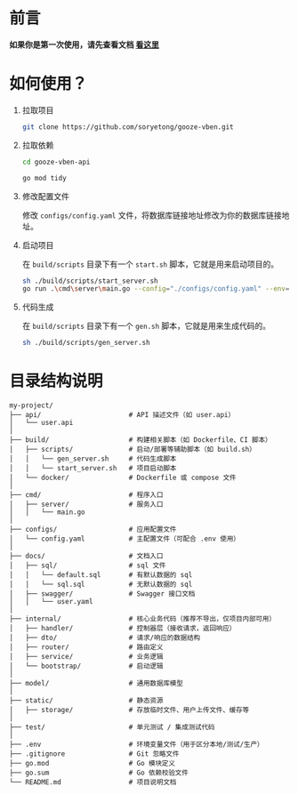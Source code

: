 # 前言

**如果你是第一次使用，请先查看文档 [看这里](https://soryetong.github.io/gooze-docs/)**

# 如何使用？

1. 拉取项目

    ```bash
    git clone https://github.com/soryetong/gooze-vben.git
    ```

2. 拉取依赖

    ```bash
    cd gooze-vben-api

    go mod tidy
    ```

3. 修改配置文件

    修改 `configs/config.yaml` 文件，将数据库链接地址修改为你的数据库链接地址。

4. 启动项目

    在 `build/scripts` 目录下有一个 `start.sh` 脚本，它就是用来启动项目的。

    ```bash
    sh ./build/scripts/start_server.sh
    go run .\cmd\server\main.go --config="./configs/config.yaml" --env=".env" --show=false
    ```

5. 代码生成

    在 `build/scripts` 目录下有一个 `gen.sh` 脚本，它就是用来生成代码的。

    ```bash
    sh ./build/scripts/gen_server.sh
    ```

# 目录结构说明

```
my-project/
├── api/                      # API 描述文件（如 user.api）
│   └── user.api
│
├── build/                    # 构建相关脚本（如 Dockerfile、CI 脚本）
│   ├── scripts/              # 启动/部署等辅助脚本（如 build.sh）
│   │   └── gen_server.sh     # 代码生成脚本
│   │   └── start_server.sh   # 项目启动脚本
│   └── docker/               # Dockerfile 或 compose 文件
│
├── cmd/                      # 程序入口
│   ├── server/               # 服务入口
│   │   └── main.go
│
├── configs/                  # 应用配置文件
│   └── config.yaml           # 主配置文件（可配合 .env 使用）
│
├── docs/                     # 文档入口
│   ├── sql/                  # sql 文件
│   │   └── default.sql       # 有默认数据的 sql
│   │   └── sql.sql           # 无默认数据的 sql
│   ├── swagger/              # Swagger 接口文档
│   │   └── user.yaml
│
├── internal/                 # 核心业务代码（推荐不导出，仅项目内部可用）
│   ├── handler/              # 控制器层（接收请求，返回响应）
│   ├── dto/                  # 请求/响应的数据结构
│   ├── router/               # 路由定义
│   ├── service/              # 业务逻辑
│   └── bootstrap/            # 启动逻辑
│
├── model/                    # 通用数据库模型
│
├── static/                   # 静态资源
│   ├── storage/              # 存放临时文件、用户上传文件、缓存等
│
├── test/                     # 单元测试 / 集成测试代码
│
├── .env                      # 环境变量文件（用于区分本地/测试/生产）
├── .gitignore                # Git 忽略文件
├── go.mod                    # Go 模块定义
├── go.sum                    # Go 依赖校验文件
└── README.md                 # 项目说明文档
```
